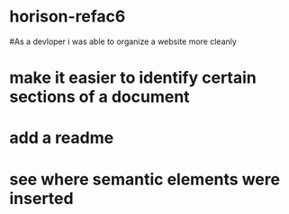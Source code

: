 # horison-refac6
#As a devloper i was able to organize a website more cleanly
# make it easier to identify certain sections of a document
# add a readme
# see where semantic elements were inserted
